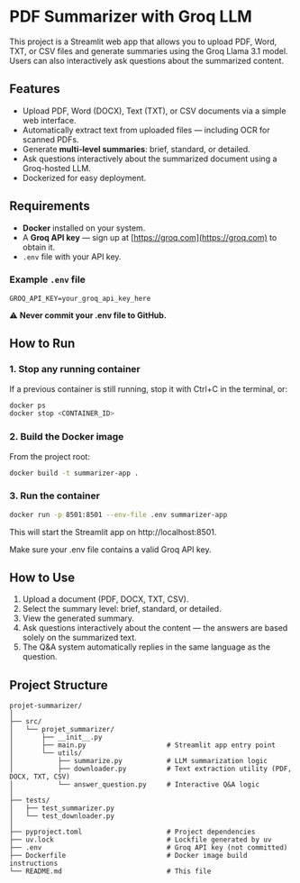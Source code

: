 # PDF Summarizer with Groq LLM

This project is a Streamlit web app that allows you to upload PDF, Word, TXT, or CSV files and generate summaries using the Groq Llama 3.1 model. Users can also interactively ask questions about the summarized content.

## Features

- Upload PDF, Word (DOCX), Text (TXT), or CSV documents via a simple web interface.
- Automatically extract text from uploaded files — including OCR for scanned PDFs.
- Generate **multi-level summaries**: brief, standard, or detailed.
- Ask questions interactively about the summarized document using a Groq-hosted LLM.
- Dockerized for easy deployment.

## Requirements

- **Docker** installed on your system.
- A **Groq API key** — sign up at [https://groq.com](https://groq.com) to obtain it.
- `.env` file with your API key.

### Example `.env` file

```env
GROQ_API_KEY=your_groq_api_key_here
```

⚠️ **Never commit your .env file to GitHub.**

## How to Run

### 1. Stop any running container

If a previous container is still running, stop it with Ctrl+C in the terminal, or:

```bash
docker ps
docker stop <CONTAINER_ID>
```

### 2. Build the Docker image

From the project root:

```bash
docker build -t summarizer-app .
```

### 3. Run the container

```bash
docker run -p 8501:8501 --env-file .env summarizer-app
```

This will start the Streamlit app on http://localhost:8501.

Make sure your .env file contains a valid Groq API key.

## How to Use

1. Upload a document (PDF, DOCX, TXT, CSV).
2. Select the summary level: brief, standard, or detailed.
3. View the generated summary.
4. Ask questions interactively about the content — the answers are based solely on the summarized text.
5. The Q&A system automatically replies in the same language as the question.

## Project Structure

```
projet-summarizer/
│
├── src/
│   └── projet_summarizer/
│       ├── __init__.py
│       ├── main.py                    # Streamlit app entry point
│       └── utils/
│           ├── summarize.py           # LLM summarization logic
│           ├── downloader.py          # Text extraction utility (PDF, DOCX, TXT, CSV)
│           └── answer_question.py     # Interactive Q&A logic
│
├── tests/
│   ├── test_summarizer.py
│   └── test_downloader.py
│
├── pyproject.toml                     # Project dependencies
├── uv.lock                            # Lockfile generated by uv
├── .env                               # Groq API key (not committed)
├── Dockerfile                         # Docker image build instructions
└── README.md                          # This file
```
